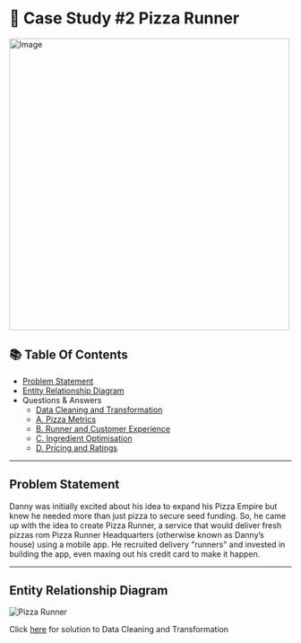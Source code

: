 # 🍕 Case Study #2 Pizza Runner

<img src="https://user-images.githubusercontent.com/81607668/127271856-3c0d5b4a-baab-472c-9e24-3c1e3c3359b2.png" alt="Image" width="500" height="520">

## 📚 Table Of Contents
- [Problem Statement](#problem_statement)
- [Entity Relationship Diagram](#entity-relationship-diagram)
- Questions & Answers
  - [Data Cleaning and Transformation](#-data-cleaning--transformation)
  - [A. Pizza Metrics](#a-pizza-metrics)
  - [B. Runner and Customer Experience](#b-runner-and-customer-experience)
  - [C. Ingredient Optimisation](#c-ingredient-optimisation)
  - [D. Pricing and Ratings](#d-pricing-and-ratings)

***

## Problem Statement
Danny was initially excited about his idea to expand his Pizza Empire but knew he needed more than just pizza to secure seed funding. 
So, he came up with the idea to create Pizza Runner, a service that would deliver fresh pizzas rom Pizza Runner Headquarters (otherwise known as Danny’s house) using a mobile app. 
He recruited delivery "runners" and invested in building the app, even maxing out his credit card to make it happen.

***

## Entity Relationship Diagram
![Pizza Runner](https://github.com/katiehuangx/8-Week-SQL-Challenge/assets/81607668/78099a4e-4d0e-421f-a560-b72e4321f530)

Click [here](https://github.com/han-tran-gia/8-weeks-sql-challenge/blob/main/Case%20Study%20%232%20-%20Pizza%20Runner/Data%20Cleaning%20%26%20Transformation.md) for solution to Data Cleaning and Transformation
